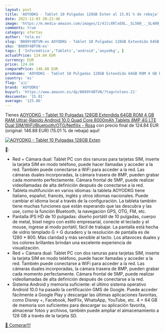```yaml
---
layout: post
title: 'AOYODKG - Tablet 10 Pulgadas 128GB Exten al 15.01 % de rebaja'
date: 2021-11-03 20:21:46
image: 'https://m.media-amazon.com/images/I/41lcXRlxE0L._SL500_._SL400_.jpg'
comments: true
category: ofertas
author: 'tole.es'
slug: 'B089Y4BTVN-es AOYODKG - Tablet 10 Pulgadas 128GB Extendida 64GB ROM 4 GB...'
sku: 'B089Y4BTVN-es'
tags: [ 'Informática','Tablets','android','aoyodkg', ]
actualPrice: 124.84 EUR
currency: EUR
price: 124.84
comparePrice: 146.88 EUR
prodname: 'AOYODKG - Tablet 10 Pulgadas 128GB Extendida 64GB ROM 4 GB RAM Ultrar-Rápido Android 10.0 Quad Core 8000mAh Tablets 8MP 4G LTE Dual SIM/WiFi/Bluetooth/OTG/Netfilix - Rosa'
country: 'es'
flag: '🇪🇸'
brand: 'AOYODKG'
buyurl: 'https://www.amazon.es/dp/B089Y4BTVN/?tag=tolees-21'
descuento: '15.01'
average: '125.86'
---
```


Tienes [AOYODKG - Tablet 10 Pulgadas 128GB Extendida 64GB ROM 4 GB RAM Ultrar-Rápido Android 10.0 Quad Core 8000mAh Tablets 8MP 4G LTE Dual SIM/WiFi/Bluetooth/OTG/Netfilix - Rosa](https://www.amazon.es/dp/B089Y4BTVN/?tag=tolees-21) con precio final de  124.84 EUR (original: 146.88 EUR) (15.01 %  de rebaja) aqui!

[![AOYODKG - Tablet 10 Pulgadas 128GB Exten](https://m.media-amazon.com/images/I/41lcXRlxE0L._SL500_._SL400_.jpg)](https://www.amazon.es/dp/B089Y4BTVN/?tag=tolees-21)

🔎:

- Red + Cámara dual: Tablet PC con dos ranuras para tarjetas SIM, inserte la tarjeta SIM en modo teléfono, puede hacer llamadas y acceder a la red. También puede conectarse a WiFi para acceder a la red. Las cámaras duales incorporadas, la cámara trasera de 8MP, pueden grabar cada momento perfectamente. Cámara frontal de 5MP, puede realizar videollamadas de alta definición después de conectarse a la red.
- Tableta multifunción en varios idiomas: la tableta AOYODKG tiene italiano, español, francés, inglés y otros idiomas nacionales. Puede cambiar el idioma local a través de la configuración. La tableta también tiene muchas funciones que están esperando que las descubra y las use, como la función Bluetooth, la navegación GPS, OTG, FM, etc.
- Pantalla IPS HD de 10 pulgadas: diseño portátil de 10 pulgadas, cuerpo de metal, bisel negro con estilo empresarial, conecte el teclado y el mouse, ingrese al modo portátil, fácil de trabajar. La pantalla está hecha de vidrio templado G + G duradero y la resolución de pantalla es de 1280 * 800. Más claridad y más sensible al tacto. Los altavoces duales y los colores brillantes brindan una excelente experiencia de visualización.
- Red + Cámara dual: Tablet PC con dos ranuras para tarjetas SIM, inserte la tarjeta SIM en modo teléfono, puede hacer llamadas y acceder a la red. También puede conectarse a WiFi para acceder a la red. Las cámaras duales incorporadas, la cámara trasera de 8MP, pueden grabar cada momento perfectamente. Cámara frontal de 5MP, puede realizar videollamadas de alta definición después de conectarse a la red.
- Sistema Android y memoria suficiente: el último sistema operativo Android 10.0 ha pasado la certificación GMS de Google. Puede acceder fácilmente a Google Play y descargar las últimas aplicaciones favoritas, como Disney +, Facebook, NetFlix, WhatsApp, YouTube, etc. 4 + 64 GB de memoria son suficientes para descargar su aplicación favorita, almacenar fotos y archivos, también puede ampliar el almacenamiento a 128 GB a través de la tarjeta SD.

[🛒 Comprar!!!](https://www.amazon.es/dp/B089Y4BTVN/?tag=tolees-21)

